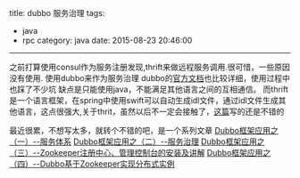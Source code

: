 title: dubbo 服务治理
tags:
  - java
  - rpc
category: java
date: 2015-08-23 20:46:00

---
之前打算使用consul作为服务注册发现,thrift来做远程服务调用.很可惜，一些原因没有使用.
使用dubbo来作为服务治理
dubbo的[官方文档](http://dubbo.io)也比较详细，使用过程中也踩了不少坑
缺点是只能使用java，不能满足其他语言之间的互相通信。
而thrift 是一个语言框架，在spring中使用swift可以自动生成idl文件，通过idl文件生成其他语言，这点很强大,关于thrit，虽然以后不一定会接触了，[这篇](http://calvin1978.blogcn.com/articles/apache-thrift.html)写的还是不错的

最近很累，不想写太多，就转个不错的吧，是一个系列文章
[Dubbo框架应用之（一）--服务体系](http://blog.csdn.net/lishehe/article/details/46652497)
[Dubbo框架应用之（二）--服务治理](http://blog.csdn.net/lishehe/article/details/46652743)
[ Dubbo框架应用之（三）--Zookeeper注册中心、管理控制台的安装及讲解](http://blog.csdn.net/lishehe/article/details/46653915)
[Dubbo框架应用之（四）--Dubbo基于Zookeeper实现分布式实例](http://blog.csdn.net/lishehe/article/details/46653793)